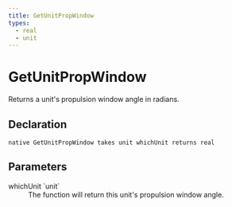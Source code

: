 ```yaml
---
title: GetUnitPropWindow
types:
  - real
  - unit
---
```


# GetUnitPropWindow
Returns a unit's propulsion window angle in radians.

## Declaration

```
native GetUnitPropWindow takes unit whichUnit returns real
```

## Parameters
<dl>
  <dt>whichUnit `unit`</dt>
  <dd>The function will return this unit's propulsion window angle.</dd>
</dl>